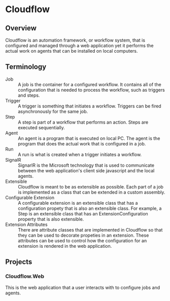# Cloudflow

<h2>Overview</h2>
Cloudflow is an automation framework, or workflow system, that is configured and managed through a web application yet it performs the actual work on agents that can be installed on local computers.

<h2>Terminology</h2>
<dl>
  <dt>Job</dt>
    <dd>A job is the container for a configured workflow. It contains all of the configuration that is needed to process the workflow, such as triggers and steps.</dd>
  <dt>Trigger</dt>
    <dd>A trigger is something that initiates a workflow. Triggers can be fired asynchronously for the same job.</dd>
  <dt>Step</dt>
    <dd>A step is part of a workflow that performs an action. Steps are executed sequentially.</dd>
  <dt>Agent</dt>
    <dd>An agent is a program that is executed on local PC. The agent is the program that does the actual work that is configured in a job.</dd>
  <dt>Run</dt>
    <dd>A run is what is created when a trigger initiates a workflow.</dd>
  <dt>SignalR</dt>
    <dd>SignarlR is the Microsoft technology that is used to communicate between the web application's client side javascript and the local agents.</dd>
  <dt>Extensible</dt>
    <dd>Cloudflow is meant to be as extensible as possible. Each part of a job is implemented as a class that can be extended in a custom assembly.</dd>
  <dt>Configurable Extension</dt>
    <dd>A configurable extension is an extensible class that has a configuration propety that is also an extensible class. For example, a Step is an extensible class that has an ExtensionConfiguration property that is also extensible.</dd>
  <dt>Extension Attributes</dt>
    <dd>There are attribute classes that are implemented in Cloudflow so that they can be used to decorate propeties in an extension. These attributes can be used to control how the configuration for an extension is rendered in the web application.</dd>
</dl>

<h2>Projects</h2>
<h3>Cloudflow.Web</h3>
This is the web application that a user interacts with to configure jobs and agents.

